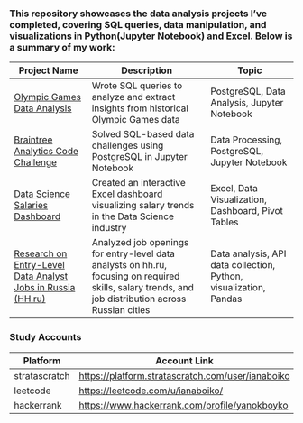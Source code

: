 ### This repository showcases the data analysis projects I’ve completed, covering SQL queries, data manipulation, and visualizations in Python(Jupyter Notebook) and Excel. Below is a summary of my work:

| Project Name  | Description   |  Topic |
| ------------- | ------------- | ------------------ |
| [Olympic Games Data Analysis](https://github.com/ianaprojects/sql_olympic_games_project_en) | Wrote SQL queries to analyze and extract insights from historical Olympic Games data | PostgreSQL, Data Analysis, Jupyter Notebook |
| [Braintree Analytics Code Challenge](https://github.com/ianaprojects/BrainTree_SQL_Coding_Challenge_Data_Analyst) | Solved SQL-based data challenges using PostgreSQL in Jupyter Notebook | Data Processing, PostgreSQL, Jupyter Notebook |
| [Data Science Salaries Dashboard](https://github.com/ianaprojects/ds-salaries-excel-dashboard) | Created an interactive Excel dashboard visualizing salary trends in the Data Science industry | Excel, Data Visualization, Dashboard, Pivot Tables |
| [Research on Entry-Level Data Analyst Jobs in Russia (HH.ru)](https://github.com/ianaprojects/hh.ru-data-analyst-project-en) | Analyzed job openings for entry-level data analysts on hh.ru, focusing on required skills, salary trends, and job distribution across Russian cities | Data analysis, API data collection, Python, visualization, Pandas |

### Study Accounts

| Platform  | Account Link |
| --------- | ------------ |
| stratascratch  | https://platform.stratascratch.com/user/ianaboiko|
| leetcode    |https://leetcode.com/u/ianaboiko/ |
| hackerrank    | https://www.hackerrank.com/profile/yanokboyko |
